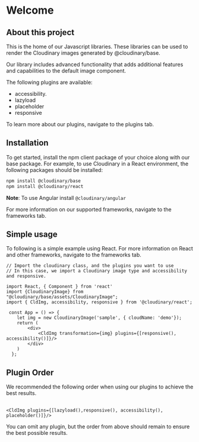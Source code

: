 # Welcome

## About this project

This is the home of our Javascript libraries. These libraries can be used to render the
Cloudinary images generated by @cloudinary/base.
<br />

Our library includes advanced functionality that adds additional features and capabilities to the 
default image component. 
                                                 

The following plugins are available:

- accessibility.
- lazyload
- placeholder
- responsive

To learn more about our plugins, navigate to the plugins tab.

## Installation
To get started, install the npm client package of your choice along with our base package.
For example, to use Cloudinary in a React environment, the following packages should be installed:
   
```bash
npm install @cloudinary/base 
npm install @cloudinary/react
```

**Note**: To use Angular install `@cloudinary/angular` 

For more information on our supported frameworks, navigate to the frameworks tab.

## Simple usage
To following is a simple example using React. For more information on React and other 
frameworks, navigate to the frameworks tab. 
```tsx
// Import the cloudinary class, and the plugins you want to use
// In this case, we import a Cloudinary image type and accessibility and responsive.

import React, { Component } from 'react'
import {CloudinaryImage} from "@cloudinary/base/assets/CloudinaryImage";
import { CldImg, accessibility, responsive } from '@cloudinary/react';

 const App = () => {
    let img = new CloudinaryImage('sample', { cloudName: 'demo'});
    return (
        <div>
            <CldImg transformation={img} plugins={[responsive(), accessibility()]}/>
        </div>
    )
  };
```

## Plugin Order

<div>
We recommended the following order when using our plugins to achieve the best results. 
<br/><br/>

```tsx
<CldImg plugins={[lazyload(),responsive(), accessibility(), placeholder()]}/>
```

You can omit any plugin, but the order from above should 
remain to ensure the best possible results. 
</div>

